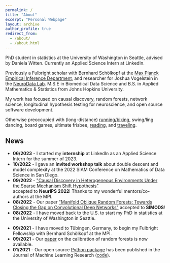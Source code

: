 ```yaml
---
permalink: /
title: "About"
excerpt: "Personal Webpage"
layout: archive
author_profile: true
redirect_from: 
  - /about/
  - /about.html
---
```


PhD student in statistics at the University of Washington in Seattle, advised by Daniela Witten. Currently an Applied Science Intern at LinkedIn.

Previously a Fulbright scholar with Bernhard Schölkopf at the [Max Planck Empirical Inference Department](https://is.mpg.de/employees/rperry), and researcher for Joshua Vogelstein in the [NeuroData Lab](https://neurodata.io/about). M.S.E in Biomedical Data Science and B.S. in Applied Mathematics & Statistics from Johns Hopkins University.

My work has focused on causal discovery, random forests, network science, longitudinal hypothesis testing for neuroscience, and open source software development.

Otherwise preoccupied with (long-distance) [running/biking](https://www.strava.com/athletes/53839031), swing/ling dancing, board games, ultimate frisbee, [reading](https://www.goodreads.com/user/show/107774777-rp), and  [traveling](https://www.google.com/maps/d/edit?mid=1rdoCbZ2kjhfwcyMsHvNRME3xW_HYIkDj&usp=sharing).


## News
- **06/2023** - I started my **internship** at LinkedIn as an Applied Science Intern for the summer of 2023.
- **10/2022** - I gave an **invited workshop talk** about double descent and model complexity at the 2022 SIAM Conference on Mathematics of Data Science in San Diego.
- **09/2022** - ["Causal Discovery in Heterogeneous Environments Under the Sparse Mechanism Shift Hypothesis"](https://arxiv.org/abs/2206.02013)  
accepted to **NeurIPS 2022**! Thanks to my wonderful mentors/co-authors at the MPI.
- **08/2022** - Our paper ["Manifold Oblique Random Forests: Towards Closing the Gap on Convolutional Deep Networks"](https://arxiv.org/abs/1909.11799) accepted to **SIMODS**!
- **08/2022** - I have moved back to the U.S. to start my PhD in statistics at the University of Washington in Seattle.
<!-- - **06/2022** - Our [paper](https://arxiv.org/abs/2206.02013) "Causal Discovery in Heterogeneous Environments Under the Sparse Mechanism Shift Hypothesis" ([code](https://github.com/rflperry/sparse_shift)) is now available. The result of my Fulbright grant, in collaboration with Julius von Kügelgen and Bernhard Schölkopf at the Max Planck Institute in Tübingen. -->
<!-- - **02/2022**  - My [Python package](https://github.com/neurodata/honest-forests) for honest decision trees and forests is now available and scikit-learn compliant. -->
<!-- - **12/2021** - I serve as a volunteer at our Neurips [workshop](https://nips.cc/Conferences/2021/ScheduleMultitrack?event=21852) on out-of-distribution generalization, organized by Johns Hopkins and Microsoft Research. -->
- **09/2021** - I have moved to Tübingen, Germany, to begin my Fulbright Fellowship with Bernhard Schölkopf at the MPI.
- **09/2021** - Our [paper](https://arxiv.org/abs/1907.00325) on the calibration of random forests is now available.
- **01/2021** - Our open source [Python package](https://www.jmlr.org/papers/volume22/20-1370/20-1370.pdf) has been published in the Journal of Machine Learning Research ([code](https://mvlearn.github.io/)).
